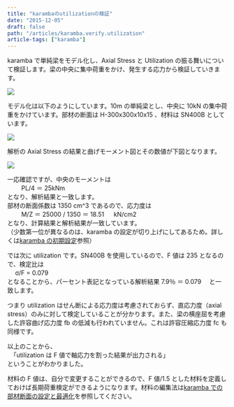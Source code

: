 ```yaml
---
title: "karambaのutilizationの検証"
date: "2015-12-05"
draft: false
path: "/articles/karamba.verify.utilization"
article-tags: ["karamba"]
---
```


karamba で単純梁をモデル化し、Axial Stress と Utilization の振る舞いについて検証します。梁の中央に集中荷重をかけ、発生する応力から検証していきます。

[![](http://3.bp.blogspot.com/-lxwjAdTgIzA/VmKR4KU3LdI/AAAAAAAABAg/61unY1th5mI/s400/%25E8%25A7%25A3%25E6%259E%2590%25E7%25B5%2590%25E6%259E%259C.JPG)](http://3.bp.blogspot.com/-lxwjAdTgIzA/VmKR4KU3LdI/AAAAAAAABAg/61unY1th5mI/s1600/%25E8%25A7%25A3%25E6%259E%2590%25E7%25B5%2590%25E6%259E%259C.JPG)

モデル化は以下のようにしています。10m の単純梁とし、中央に 10kN の集中荷重をかけています。部材の断面は H-300x300x10x15 、材料は SN400B としています。

[![](http://2.bp.blogspot.com/-Jvs1nOYHn-8/VmKcBlG2AfI/AAAAAAAABA8/2XmZ-GYpOmk/s640/%25E3%2583%25A2%25E3%2583%2587%25E3%2583%25AB%25E5%258C%2596.JPG)](http://2.bp.blogspot.com/-Jvs1nOYHn-8/VmKcBlG2AfI/AAAAAAAABA8/2XmZ-GYpOmk/s1600/%25E3%2583%25A2%25E3%2583%2587%25E3%2583%25AB%25E5%258C%2596.JPG)

解析の Axial Stress の結果と曲げモーメント図とその数値が下図となります。

[![](http://2.bp.blogspot.com/-cQsX2dqXmPY/VmKdPDVHZAI/AAAAAAAABBI/PMzWAo2_vhY/s400/My.JPG)](http://2.bp.blogspot.com/-cQsX2dqXmPY/VmKdPDVHZAI/AAAAAAAABBI/PMzWAo2_vhY/s1600/My.JPG)

一応確認ですが、中央のモーメントは  
　　 PL/4 ＝ 25kNm  
となり、解析結果と一致します。  
部材の断面係数は 1350 cm^3 であるので、応力度は  
　　 M/Z ＝ 25000 / 1350 ＝ 18.51 　 kN/cm2  
となり、計算結果と解析結果が一致しています。  
（少数第一位が異なるのは、karamba の設定が切り上げにしてあるため。詳しくは[karamba の初期設定](http://rgkr-memo.blogspot.jp/2015/11/karamba.Initial.setting.html)参照）

では次に utilization です。SN400B を使用しているので、F 値は 235 となるので、検定比は  
　 σ/F = 0.079  
となることから、パーセント表記となっている解析結果 7.9％ ＝ 0.079 　と一致します。

つまり utilization はせん断による応力度は考慮されておらず、直応力度（axial stress）のみに対して検定していることが分かります。また、梁の横座屈を考慮した許容曲げ応力度 fb の低減も行われていません。これは許容圧縮応力度 fc も同様です。

以上のことから、  
　「utilization は F 値で軸応力を割った結果が出力される」  
ということがわかりました。

材料の F 値は、自分で変更することができるので、F 値/1.5 とした材料を定義しておけば長期荷重検定ができるようになります。材料の編集法は[karamba での部材断面の設定と最適化](http://rgkr-memo.blogspot.jp/2015/09/blog-post.html)を参照してください。
